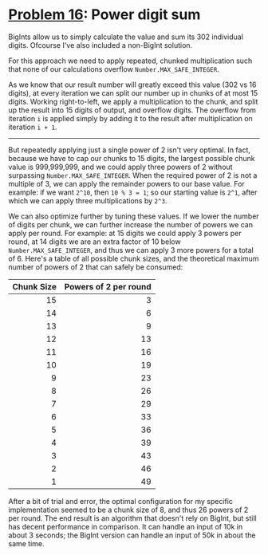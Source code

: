 # [Problem 16](https://projecteuler.net/problem=16): Power digit sum

BigInts allow us to simply calculate the value and sum its 302 individual digits.
Ofcourse I've also included a non-BigInt solution.

For this approach we need to apply repeated, chunked multiplication such that none of our calculations overflow `Number.MAX_SAFE_INTEGER`.

As we know that our result number will greatly exceed this value (302 vs 16 digits), at every iteration we can split our number up in chunks of at most 15 digits.
Working right-to-left, we apply a multiplication to the chunk, and split up the result into 15 digits of output, and overflow digits.
The overflow from iteration `i` is applied simply by adding it to the result after multiplication on iteration `i + 1`.

---

But repeatedly applying just a single power of 2 isn't very optimal.
In fact, because we have to cap our chunks to 15 digits, the largest possible chunk value is 999,999,999, and we could apply three powers of 2 without surpassing `Number.MAX_SAFE_INTEGER`.
When the required power of 2 is not a multiple of 3, we can apply the remainder powers to our base value.
For example: if we want `2^10`, then `10 % 3 = 1`; so our starting value is `2^1`, after which we can apply three multiplications by `2^3`.

We can also optimize further by tuning these values.
If we lower the number of digits per chunk, we can further increase the number of powers we can apply per round.
For example: at 15 digits we could apply 3 powers per round, at 14 digits we are an extra factor of 10 below `Number.MAX_SAFE_INTEGER`, and thus we can apply 3 more powers for a total of 6.
Here's a table of all possible chunk sizes, and the theoretical maximum number of powers of 2 that can safely be consumed:

Chunk Size|Powers of 2 per round
---------:|--------------------:
        15|                    3
        14|                    6
        13|                    9
        12|                   13
        11|                   16
        10|                   19
         9|                   23
         8|                   26
         7|                   29
         6|                   33
         5|                   36
         4|                   39
         3|                   43
         2|                   46
         1|                   49

After a bit of trial and error, the optimal configuration for my specific implementation seemed to be a chunk size of 8, and thus 26 powers of 2 per round.
The end result is an algorithm that doesn't rely on BigInt, but still has decent performance in comparison.
It can handle an input of 10k in about 3 seconds; the BigInt version can handle an input of 50k in about the same time.